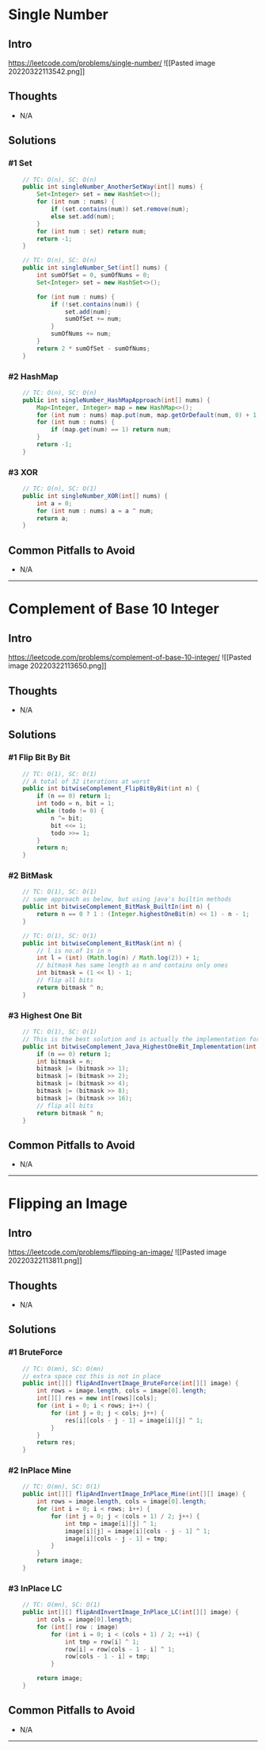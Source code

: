 
# Single Number
## Intro
https://leetcode.com/problems/single-number/
![[Pasted image 20220322113542.png]]

## Thoughts
- N/A

## Solutions
### #1 Set
```java
    // TC: O(n), SC: O(n)
    public int singleNumber_AnotherSetWay(int[] nums) {
        Set<Integer> set = new HashSet<>();
        for (int num : nums) {
            if (set.contains(num)) set.remove(num);
            else set.add(num);
        }
        for (int num : set) return num;
        return -1;
    }

    // TC: O(n), SC: O(n)
    public int singleNumber_Set(int[] nums) {
        int sumOfSet = 0, sumOfNums = 0;
        Set<Integer> set = new HashSet<>();

        for (int num : nums) {
            if (!set.contains(num)) {
                set.add(num);
                sumOfSet += num;
            }
            sumOfNums += num;
        }
        return 2 * sumOfSet - sumOfNums;
    }
```

### #2 HashMap
```java
    // TC: O(n), SC: O(n)
    public int singleNumber_HashMapApproach(int[] nums) {
        Map<Integer, Integer> map = new HashMap<>();
        for (int num : nums) map.put(num, map.getOrDefault(num, 0) + 1);
        for (int num : nums) {
            if (map.get(num) == 1) return num;
        }
        return -1;
    }
```

### #3 XOR
```java
    // TC: O(n), SC: O(1)
    public int singleNumber_XOR(int[] nums) {
        int a = 0;
        for (int num : nums) a = a ^ num;
        return a;
    }
```

## Common Pitfalls to Avoid
- N/A

---

# Complement of Base 10 Integer
## Intro
https://leetcode.com/problems/complement-of-base-10-integer/
![[Pasted image 20220322113650.png]]

## Thoughts
- N/A

## Solutions
### #1 Flip Bit By Bit
```java
    // TC: O(1), SC: O(1)
    // A total of 32 iterations at worst
    public int bitwiseComplement_FlipBitByBit(int n) {
        if (n == 0) return 1;
        int todo = n, bit = 1;
        while (todo != 0) {
            n ^= bit;
            bit <<= 1;
            todo >>= 1;
        }
        return n;
    }
```

### #2 BitMask
```java
    // TC: O(1), SC: O(1)
    // same approach as below, but using java's builtin methods
    public int bitwiseComplement_BitMask_BuiltIn(int n) {
        return n == 0 ? 1 : (Integer.highestOneBit(n) << 1) - n - 1;
    }

    // TC: O(1), SC: O(1)
    public int bitwiseComplement_BitMask(int n) {
        // l is no.of 1s in n
        int l = (int) (Math.log(n) / Math.log(2)) + 1;
        // bitmask has same length as n and contains only ones
        int bitmask = (1 << l) - 1;
        // flip all bits
        return bitmask ^ n;
    }
```

### #3 Highest One Bit
```java
    // TC: O(1), SC: O(1)
    // This is the best solution and is actually the implementation for Integer.highestOneBit(_) method
    public int bitwiseComplement_Java_HighestOneBit_Implementation(int n) {
        if (n == 0) return 1;
        int bitmask = n;
        bitmask |= (bitmask >> 1);
        bitmask |= (bitmask >> 2);
        bitmask |= (bitmask >> 4);
        bitmask |= (bitmask >> 8);
        bitmask |= (bitmask >> 16);
        // flip all bits
        return bitmask ^ n;
    }
```

## Common Pitfalls to Avoid
- N/A

---

# Flipping an Image
## Intro
https://leetcode.com/problems/flipping-an-image/
![[Pasted image 20220322113811.png]]

## Thoughts
- N/A

## Solutions
### #1 BruteForce
```java
    // TC: O(mn), SC: O(mn)
    // extra space coz this is not in place
    public int[][] flipAndInvertImage_BruteForce(int[][] image) {
        int rows = image.length, cols = image[0].length;
        int[][] res = new int[rows][cols];
        for (int i = 0; i < rows; i++) {
            for (int j = 0; j < cols; j++) {
                res[i][cols - j - 1] = image[i][j] ^ 1;
            }
        }
        return res;
    }
```

### #2 InPlace Mine
```java
    // TC: O(mn), SC: O(1)
    public int[][] flipAndInvertImage_InPlace_Mine(int[][] image) {
        int rows = image.length, cols = image[0].length;
        for (int i = 0; i < rows; i++) {
            for (int j = 0; j < (cols + 1) / 2; j++) {
                int tmp = image[i][j] ^ 1;
                image[i][j] = image[i][cols - j - 1] ^ 1;
                image[i][cols - j - 1] = tmp;
            }
        }
        return image;
    }
```

### #3 InPlace LC
```java
    // TC: O(mn), SC: O(1)
    public int[][] flipAndInvertImage_InPlace_LC(int[][] image) {
        int cols = image[0].length;
        for (int[] row : image)
            for (int i = 0; i < (cols + 1) / 2; ++i) {
                int tmp = row[i] ^ 1;
                row[i] = row[cols - 1 - i] ^ 1;
                row[cols - 1 - i] = tmp;
            }

        return image;
    }
```

## Common Pitfalls to Avoid
- N/A

---